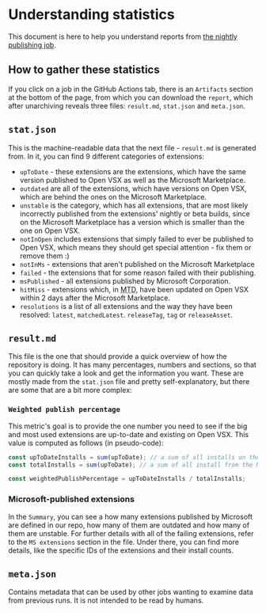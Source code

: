 # Understanding statistics

This document is here to help you understand reports from [the nightly publishing job](https://github.com/open-vsx/publish-extensions/actions/workflows/publish-extensions.yml).

## How to gather these statistics

If you click on a job in the GitHub Actions tab, there is an `Artifacts` section at the bottom of the page, from which you can download the `report`, which after unarchiving reveals three files: `result.md`, `stat.json` and `meta.json`.

## `stat.json`

This is the machine-readable data that the next file - `result.md` is generated from. In it, you can find 9 different categories of extensions:

-   `upToDate` - these extensions are the extensions, which have the same version published to Open VSX as well as the Microsoft Marketplace.
-   `outdated` are all of the extensions, which have versions on Open VSX, which are behind the ones on the Microsoft Marketplace.
-   `unstable` is the category, which has all extensions, that are most likely incorrectly published from the extensions' nightly or beta builds, since on the Microsoft Marketplace has a version which is smaller than the one on Open VSX.
-   `notInOpen` includes extensions that simply failed to ever be published to Open VSX, which means they should get special attention - fix them or remove them :)
-   `notInMs` - extensions that aren't published on the Microsoft Marketplace
-   `failed` - the extensions that for some reason failed with their publishing.
-   `msPublished` - all extensions published by Microsoft Corporation.
-   `hitMiss` - extensions which, in <abbr title="Month-To-Date">MTD</abbr>, have been updated on Open VSX within 2 days after the Microsoft Marketplace.
-   `resolutions` is a list of all extensions and the way they have been resolved: `latest`, `matchedLatest`. `releaseTag`, `tag` or `releaseAsset`.

## `result.md`

This file is the one that should provide a quick overview of how the repository is doing. It has many percentages, numbers and sections, so that you can quickly take a look and get the information you want. These are mostly made from the `stat.json` file and pretty self-explanatory, but there are some that are a bit more complex:

### `Weighted publish percentage`

This metric's goal is to provide the one number you need to see if the big and most used extensions are up-to-date and existing on Open VSX. This value is computed as follows (in pseudo-code):

```ts
const upToDateInstalls = sum(upToDate); // a sum of all installs on the Microsoft Marketplace of all up-to-date extensions
const totalInstalls = sum(upToDate); // a sum of all install from the Microsoft Marketplace across both up-to-date extensions, as well as outdated, unstable and failing to publish at all

const weightedPublishPercentage = upToDateInstalls / totalInstalls;
```

### Microsoft-published extensions

In the `Summary`, you can see a how many extensions published by Microsoft are defined in our repo, how many of them are outdated and how many of them are unstable. For further details with all of the failing extensions, refer to the `MS extensions` section in the file. Under there, you can find more details, like the specific IDs of the extensions and their install counts.

## `meta.json`

Contains metadata that can be used by other jobs wanting to examine data from previous runs. It is not intended to be read by humans.
